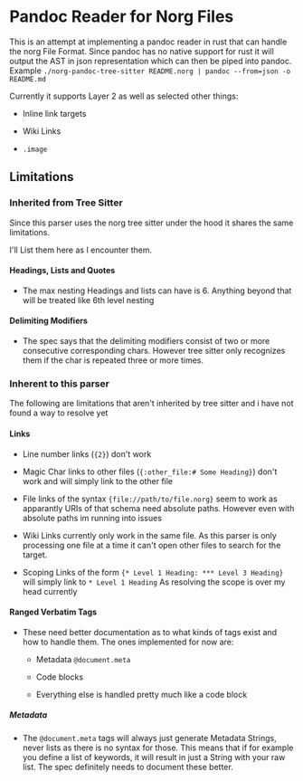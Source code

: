 <div>

# Pandoc Reader for Norg Files

This is an attempt at implementing a pandoc reader in rust that can
handle the norg File Format. Since  pandoc has no native support for
rust it will output the AST in json representation which can then be 
piped into pandoc. Example `./norg-pandoc-tree-sitter README.norg |
pandoc --from=json -o README.md`

Currently it supports Layer 2 as well as selected other things: 

  - Inline link targets 

  - Wiki Links 

  - `.image`

<div>

## Limitations

<div>

### Inherited from Tree Sitter

Since this parser uses the norg tree sitter under the hood it shares the
same limitations. 

I'll List them here as I encounter them.

<div>

#### Headings, Lists and Quotes

  - The max nesting Headings and lists can have is 6. Anything beyond
    that will be treated like 6th level nesting

</div>

<div>

#### Delimiting Modifiers

  - The spec says that the delimiting modifiers consist of two or more
    consecutive corresponding chars. However tree sitter only recognizes
    them if the char is repeated three or more times.

</div>

</div>

<div>

### Inherent to this parser

The following are limitations that aren't inherited by tree sitter and i
have not found a  way to resolve yet

<div>

#### Links

  - Line number links (`{2}`) don't work 

  - Magic Char links to other files (`{:other_file:# Some Heading}`)
    don't work and will simply link to the  other file 

  - File links of the syntax `{file://path/to/file.norg}` seem to work
    as apparantly URIs of that schema need absolute paths. However even
    with absolute paths im running into issues 

  - Wiki Links currently only work in the same file. As this parser is
    only processing one file at a  time it can't open other files to
    search for the target. 

  - Scoping Links of the form `{* Level 1 Heading: *** Level 3 Heading}`
    will simply link to  `* Level 1 Heading` As resolving the scope is
    over my head currently

</div>

<div>

#### Ranged Verbatim Tags

  - These need better documentation as to what kinds of tags exist and
    how to handle them. The ones  implemented for now are: 
    
      - Metadata `@document.meta` 
    
      - Code blocks 
    
      - Everything else is handled pretty much like a code block

<div>

##### Metadata

  - The `@document.meta` tags will always just generate Metadata
    Strings, never lists as there is no syntax for those. This means
    that if for example you define a list of keywords, it will result in
    just a  String with your raw list. The spec definitely needs to
    document these better.

</div>

</div>

</div>

</div>

</div>
